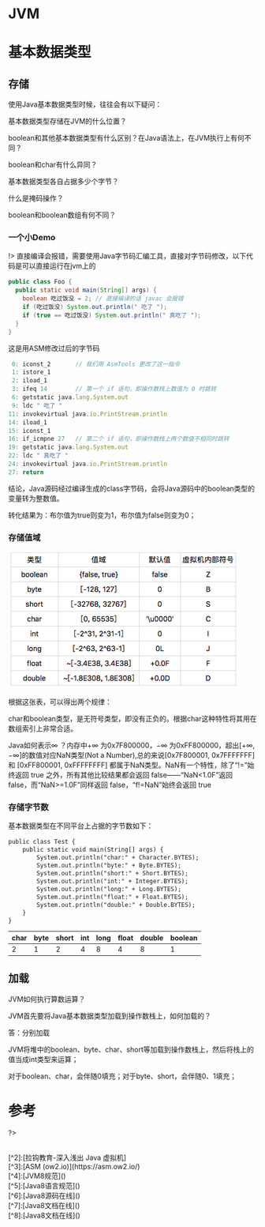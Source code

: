 # JVM

# 基本数据类型

## 存储

使用Java基本数据类型时候，往往会有以下疑问：

基本数据类型存储在JVM的什么位置？

boolean和其他基本数据类型有什么区别？在Java语法上，在JVM执行上有何不同？

boolean和char有什么异同？

基本数据类型各自占据多少个字节？

什么是掩码操作？

boolean和boolean数组有何不同？

### 一个小Demo

!> 直接编译会报错，需要使用Java字节码汇编工具，直接对字节码修改，以下代码是可以直接运行在jvm上的

```java
public class Foo {
  public static void main(String[] args) {
    boolean 吃过饭没 = 2; // 直接编译的话 javac 会报错
    if (吃过饭没) System.out.println(" 吃了 ");
    if (true == 吃过饭没) System.out.println(" 真吃了 ");
  }
}
```

这是用ASM修改过后的字节码

```js
 0: iconst_2       // 我们用 AsmTools 更改了这一指令
 1: istore_1
 2: iload_1
 3: ifeq 14        // 第一个 if 语句，即操作数栈上数值为 0 时跳转
 6: getstatic java.lang.System.out
 9: ldc " 吃了 "
11: invokevirtual java.io.PrintStream.println
14: iload_1
15: iconst_1
16: if_icmpne 27   // 第二个 if 语句，即操作数栈上两个数值不相同时跳转
19: getstatic java.lang.System.out
22: ldc " 真吃了 "
24: invokevirtual java.io.PrintStream.println
27: return
```



结论，Java源码经过编译生成的class字节码，会将Java源码中的boolean类型的变量转为整数值。

转化结果为：布尔值为true则变为1，布尔值为false则变为0；

### 存储值域

<img src="newnotes/../../pics/jvm-基本数据类型.png">

根据这张表，可以得出两个规律：

char和boolean类型，是无符号类型，即没有正负的。根据char这种特性将其用在数组索引上非常合适。

Java如何表示$\infty$ ？内存中$+\infty$ 为0x7F800000，$-\infty$ 为0xFF800000，超出[$+\infty,-\infty$]的数值对应NaN类型(Not a Number),总的来说[0x7F800001, 0x7FFFFFFF] 和 [0xFF800001, 0xFFFFFFFF] 都属于NaN类型。NaN有一个特性，除了“!=”始终返回 true 之外，所有其他比较结果都会返回 false——“NaN<1.0F”返回 false，而“NaN>=1.0F”同样返回 false，“f!=NaN”始终会返回 true

### 存储字节数

基本数据类型在不同平台上占据的字节数如下：

```
public class Test {
    public static void main(String[] args) {
        System.out.println("char:" + Character.BYTES);  
        System.out.println("byte:" + Byte.BYTES);  
        System.out.println("short:" + Short.BYTES);  
        System.out.println("int:" + Integer.BYTES);  
        System.out.println("long:" + Long.BYTES);  
        System.out.println("float:" + Float.BYTES);  
        System.out.println("double:" + Double.BYTES); 
    }
}
```

| char | byte | short | int  | long | float | double | boolean |
| ---- | ---- | ----- | ---- | ---- | ----- | ------ | ------- |
| 2    | 1    | 2     | 4    | 8    | 4     | 8      | 1       |



## 加载

JVM如何执行算数运算？

JVM首先要将Java基本数据类型加载到操作数栈上，如何加载的？

答：分别加载

JVM将堆中的boolean、byte、char、short等加载到操作数栈上，然后将栈上的值当成int类型来运算；

对于boolean、char，会伴随0填充；对于byte、short，会伴随0、1填充；

# 参考

?>
[^1]:[极客时间-深入拆解 Java 虚拟机]
<br>
[^2]:[拉钩教育-深入浅出 Java 虚拟机]
<br>
[^3]:[ASM (ow2.io)](https://asm.ow2.io/)
<br>
[^4]:[JVM8规范]()
<br>
[^5]:[Java8语言规范]()
<br>
[^6]:[Java8源码在线]()
<br>
[^7]:[Java8文档在线]()
<br>
[^8]:[Java8文档在线]()
<br>

